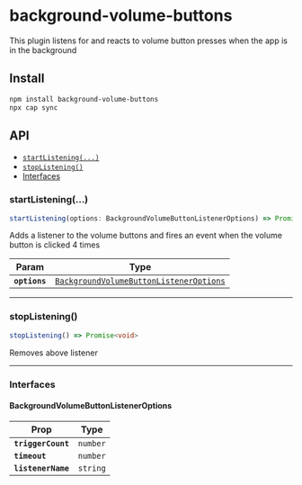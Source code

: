 # background-volume-buttons

This plugin listens for and reacts to volume button presses when the app is in the background

## Install

```bash
npm install background-volume-buttons
npx cap sync
```

## API

<docgen-index>

* [`startListening(...)`](#startlistening)
* [`stopListening()`](#stoplistening)
* [Interfaces](#interfaces)

</docgen-index>

<docgen-api>
<!--Update the source file JSDoc comments and rerun docgen to update the docs below-->

### startListening(...)

```typescript
startListening(options: BackgroundVolumeButtonListenerOptions) => Promise<void>
```

Adds a listener to the volume buttons and fires an event when the volume button is clicked 4 times

| Param         | Type                                                                                                    |
| ------------- | ------------------------------------------------------------------------------------------------------- |
| **`options`** | <code><a href="#backgroundvolumebuttonlisteneroptions">BackgroundVolumeButtonListenerOptions</a></code> |

--------------------


### stopListening()

```typescript
stopListening() => Promise<void>
```

Removes above listener

--------------------


### Interfaces


#### BackgroundVolumeButtonListenerOptions

| Prop               | Type                |
| ------------------ | ------------------- |
| **`triggerCount`** | <code>number</code> |
| **`timeout`**      | <code>number</code> |
| **`listenerName`** | <code>string</code> |

</docgen-api>
